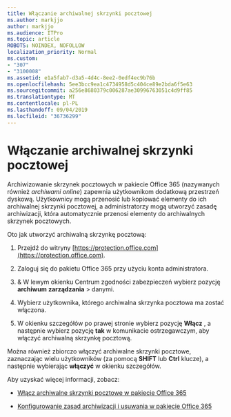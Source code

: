 ```yaml
---
title: Włączanie archiwalnej skrzynki pocztowej
ms.author: markjjo
author: markjjo
ms.audience: ITPro
ms.topic: article
ROBOTS: NOINDEX, NOFOLLOW
localization_priority: Normal
ms.custom:
- "307"
- "3100008"
ms.assetid: e1a5fab7-d3a5-4d4c-8ee2-0edf4ec9b76b
ms.openlocfilehash: 5ee3bcc9ea1c4734958d5c404ce89e2bda6f5e63
ms.sourcegitcommit: a256e8680379c006287ae30996763051c4d9ff85
ms.translationtype: MT
ms.contentlocale: pl-PL
ms.lasthandoff: 09/04/2019
ms.locfileid: "36736299"
---
```

# <a name="enable-an-archive-mailbox"></a>Włączanie archiwalnej skrzynki pocztowej

Archiwizowanie skrzynek pocztowych w pakiecie Office 365 (nazywanych również *archiwami online*) zapewnia użytkownikom dodatkową przestrzeń dyskową. Użytkownicy mogą przenosić lub kopiować elementy do ich archiwalnej skrzynki pocztowej, a administratorzy mogą utworzyć zasadę archiwizacji, która automatycznie przenosi elementy do archiwalnych skrzynek pocztowych.
  
Oto jak utworzyć archiwalną skrzynkę pocztową:
  
1. Przejdź do witryny [https://protection.office.com](https://protection.office.com).

2. Zaloguj się do pakietu Office 365 przy użyciu konta administratora.

3. &amp; W lewym okienku Centrum zgodności zabezpieczeń wybierz pozycję **archiwum** **zarządzania** \> danymi.

4. Wybierz użytkownika, którego archiwalna skrzynka pocztowa ma zostać włączona.

5. W okienku szczegółów po prawej stronie wybierz pozycję **Włącz** , a następnie wybierz pozycję **tak** w komunikacie ostrzegawczym, aby włączyć archiwalną skrzynkę pocztową.

Można również zbiorczo włączyć archiwalne skrzynki pocztowe, zaznaczając wielu użytkowników (za pomocą **SHIFT** lub **Ctrl** klucze), a następnie wybierając **włączyć** w okienku szczegółów.
  
Aby uzyskać więcej informacji, zobacz:
  
- [Włącz archiwalne skrzynki pocztowe w pakiecie Office 365](https://docs.microsoft.com/office365/securitycompliance/enable-archive-mailboxes)

- [Konfigurowanie zasad archiwizacji i usuwania w pakiecie Office 365](https://docs.microsoft.com//office365/securitycompliance/set-up-an-archive-and-deletion-policy-for-mailboxes)
